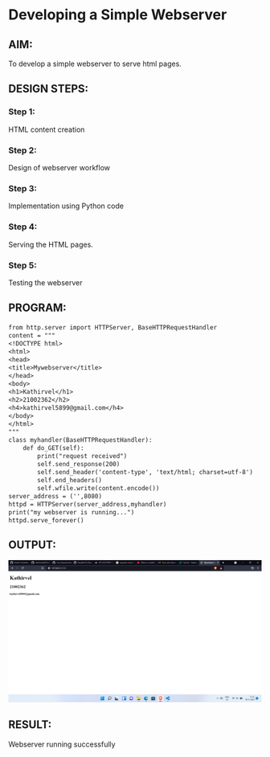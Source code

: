 # Developing a Simple Webserver
## AIM:

To develop a simple webserver to serve html pages.
## DESIGN STEPS:
### Step 1:

HTML content creation
### Step 2:

Design of webserver workflow
### Step 3:

Implementation using Python code
### Step 4:

Serving the HTML pages.
### Step 5:

Testing the webserver
## PROGRAM:
~~~
from http.server import HTTPServer, BaseHTTPRequestHandler
content = """
<!DOCTYPE html>
<html>
<head>
<title>Mywebserver</title>
</head>
<body>
<h1>Kathirvel</h1>
<h2>21002362</h2>
<h4>kathirvel5899@gmail.com</h4>
</body>
</html>
"""
class myhandler(BaseHTTPRequestHandler):
    def do_GET(self):
        print("request received")
        self.send_response(200)
        self.send_header('content-type', 'text/html; charset=utf-8')
        self.end_headers()
        self.wfile.write(content.encode())
server_address = ('',8080)
httpd = HTTPServer(server_address,myhandler)
print("my webserver is running...")
httpd.serve_forever()
~~~
## OUTPUT:
![output](https://github.com/KathirvelAIDS/Web_server/blob/main/Screenshot%20(26).png?raw=true)
## RESULT:
Webserver running successfully
